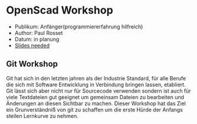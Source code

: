 # OpenScad Workshop

* Publikum: Anfänger(programmiererfahrung hilfreich)
* Author: Paul Rosset
* Datum: in planung
* [Slides needed]()

## Git Workshop

Git hat sich in den letzten jahren als der Industrie Standard, für alle Berufe die sich mit Software Entwicklung in Verbindung bringen lassen, etabliert.
Git lässt sich aber nicht nur für Sourcecode verwenden sondern ist auch für viele Textdateien gut geeignet um gemeinsam Dateien zu bearbeiten und Änderungen an diesen Sichtbar zu machen.
Dieser Workshop hat das Ziel ein Grunverständniß von git zu schaffen um die erste Hürde der Anfangs steilen Lernkurve zu nehmen.
